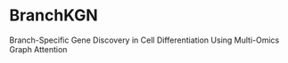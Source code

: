 # BranchKGN
Branch-Specific Gene Discovery in Cell Differentiation Using Multi-Omics Graph Attention 
